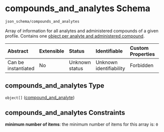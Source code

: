 # compounds\_and\_analytes Schema

```txt
json_schema/compounds_and_analytes
```

Array of information for all analytes and administered compounds of a given profile. Contains one [object per analyte and administered compound](./docs/compounds_and_analytes-compound_and_analyte.md).

| Abstract            | Extensible | Status         | Identifiable            | Custom Properties | Additional Properties | Access Restrictions | Defined In                                                                                                  |
| :------------------ | :--------- | :------------- | :---------------------- | :---------------- | :-------------------- | :------------------ | :---------------------------------------------------------------------------------------------------------- |
| Can be instantiated | No         | Unknown status | Unknown identifiability | Forbidden         | Allowed               | none                | [compounds\_and\_analytes.schema.json](../../out/compounds_and_analytes.schema.json "open original schema") |

## compounds\_and\_analytes Type

`object[]` ([compound\_and\_analyte](compounds_and_analytes-compound_and_analyte.md))

## compounds\_and\_analytes Constraints

**minimum number of items**: the minimum number of items for this array is: `0`
